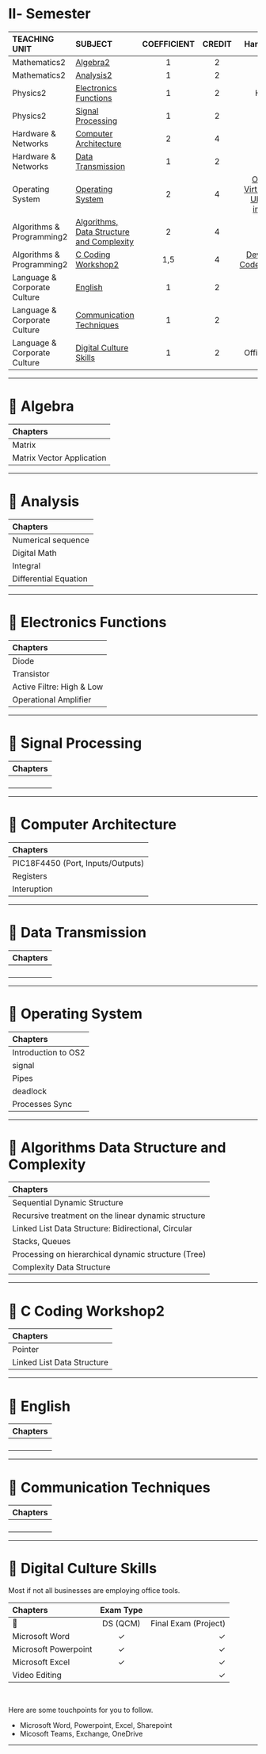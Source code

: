# Ⅱ- Semester



| TEACHING UNIT                | SUBJECT                      | COEFFICIENT |CREDIT    |  Hands-on  |  
|:--------                     |:--------                    | :--------:   |:--------: |:--------: | 
| Mathematics2                 | [Algebra2](#📖Algebra)                     |     1  |    2 |         | 
| Mathematics2                 | [Analysis2](#📖Analyse)                     |     1  |    2 |     | 
| Physics2                     | [Electronics Functions](#📖Electronics-Functions)        |     1    |    2 | Here  | 
| Physics2                     | [Signal Processing](#📖Signal-Processing  )            |     1    |    2 |     |  
| Hardware & Networks          | [Computer Architecture](#📖Computer-Architecture)        |     2    |    4 |  | 
| Hardware & Networks          | [Data Transmission](#📖Data-Transmission )            |     1  |    2 |   | 
| Operating System             | [Operating System](#📖Operating-System)             |     2    |    4 |  [Oracle Virtual Box](https://blog.yahya-abulhaj.dev/containers-docker-or-what-exactly-is-that#heading-why-not-begin-with-vms-first)<br> [Ubunto image](https://ubuntu.com/download/desktop)   | 
| Algorithms & Programming2    | [Algorithms, Data Structure and Complexity](#📖Algorithms-Data-Structure-and-Complexity )  |       2    |    4 | | 
| Algorithms & Programming2    | [C Coding Workshop2](#📖C-Coding-Workshop2)           |     1,5  |    4 | [Dev-C++](https://sourceforge.net/projects/orwelldevcpp/)<br>[Code::Blocks](https://www.codeblocks.org/downloads/)| 
| Language & Corporate Culture | [English](#📖English)                      |     1    |    2 | | 
| Language & Corporate Culture | [Communication Techniques](#📖Communication-Techniques)     |     1    |    2 | | 
| Language & Corporate Culture | [Digital Culture Skills](#📖Digital-Culture-Skills)    |     1    |    2 |  Office 365| 



***

# 📖 Algebra
| Chapters                       |
| :--------                   |
| Matrix               |   ✓                           |     ✓     |
|   Matrix Vector Application              |    ✓                         |      ✓    | 
                                  

---

# 📖 Analysis
| Chapters                       |
| :--------                   |
|  Numerical sequence              |   ✓                           |          |
|   Digital Math               |    ✓                         |          | 
|    Integral           |                              |     ✓      | 
|      Differential Equation           |                                          |     ✓      | 

---


# 📖 Electronics Functions
| Chapters                       |
| :--------                   |
| Diode               |   ✓                           |          |
| Transistor                |    ✓                         |          | 
| Active Filtre: High & Low              |                              |     ✓      | 
|   Operational Amplifier             |                                          |     ✓      | 

---

# 📖 Signal Processing  
| Chapters                       |
| :--------                   |
|                |   ✓                           |          |
|                 |    ✓                         |          | 
|               |                              |     ✓      | 
|                 |                                          |     ✓      | 

---

# 📖 Computer Architecture  
| Chapters                       |
| :--------                   |
| PIC18F4450 (Port, Inputs/Outputs)              |   ✓                           |          |
| Registers                 |    ✓                         |          | 
|    Interuption           |                              |     ✓      | 

---

# 📖 Data Transmission 
| Chapters                       |
| :--------                   |
|                |   ✓                           |          |
|                 |    ✓                         |          | 
|               |                              |     ✓      | 
|                 |                                          |     ✓      | 

---

# 📖 Operating System
| Chapters                       |
| :--------                   |
|    Introduction to OS2            |   ✓                           |          |
|     signal            |    ✓                         |          | 
|    Pipes           |                              |     ✓      | 
|   deadlock              |                                          |     ✓      | 
|   Processes Sync              |                                          |     ✓      | 

---

# 📖 Algorithms Data Structure and Complexity 
| Chapters                       |
| :--------                   |
| Sequential Dynamic Structure               |   ✓                           |          |
|  Recursive treatment on the linear dynamic structure               |    ✓                         |          | 
| Linked List Data Structure: Bidirectional, Circular              |                              |     ✓      | 
|       Stacks, Queues          |                                          |     ✓      | 
|     Processing on hierarchical dynamic structure (Tree)             |                                          |     ✓      | 
|     Complexity Data Structure           |                                          |     ✓      | 

---

# 📖 C Coding Workshop2 
| Chapters                       |
| :--------                   |
|    Pointer            |   ✓                           |          |
|    Linked List Data Structure             |    ✓                         |          | 


---

# 📖 English  
| Chapters                       |
| :--------                   |
|                |   ✓                           |          |
|                 |    ✓                         |          | 
|               |                              |     ✓      | 
|                 |                                          |     ✓      | 

---

# 📖 Communication Techniques
| Chapters                       |
| :--------                   |
|                |   ✓                           |          |
|                 |    ✓                         |          | 
|               |                              |     ✓      | 
|                 |                                          |     ✓      | 

---

# 📖 Digital Culture Skills

Most if not all businesses are employing office tools.



| Chapters                    | Exam Type                     |             |
|:--------                     |:--------:                    | --------:   |
|    🔽                      | DS (QCM)                             | Final Exam (Project) |
|    Microsoft Word            |   ✓                           |   ✓        |
|  Microsoft Powerpoint              |    ✓                         |  ✓         | 
|   Microsoft Excel            |                        ✓       |     ✓      | 
|    Video Editing             |                                          |     ✓      | 

<br>

Here are some touchpoints for you to follow.
- Microsoft Word, Powerpoint, Excel, Sharepoint 
- Micosoft Teams, Exchange, OneDrive 

---


